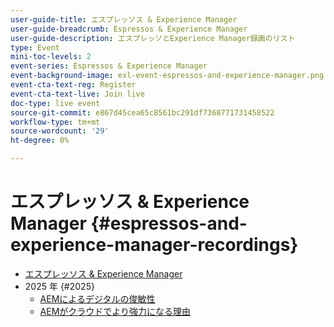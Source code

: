 ```yaml
---
user-guide-title: エスプレッソス & Experience Manager
user-guide-breadcrumb: Espressos & Experience Manager
user-guide-description: エスプレッソとExperience Manager録画のリスト
type: Event
mini-toc-levels: 2
event-series: Espressos & Experience Manager
event-background-image: exl-event-espressos-and-experience-manager.png
event-cta-text-reg: Register
event-cta-text-live: Join live
doc-type: live event
source-git-commit: e867d45cea65c8561bc291df7368771731458522
workflow-type: tm+mt
source-wordcount: '29'
ht-degree: 0%

---
```



# エスプレッソス &amp; Experience Manager {#espressos-and-experience-manager-recordings}

+ [エスプレッソス &amp; Experience Manager](overview.md)
+ 2025 年 {#2025}
   + [AEMによるデジタルの俊敏性](2025/digital-agility.md)
   + [AEMがクラウドでより強力になる理由](2025/aem-in-the-cloud.md)
